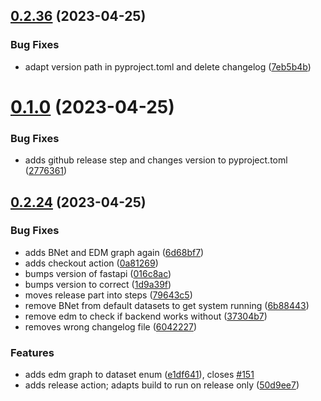 ## [0.2.36](https://github.com/InTaVia/InTaVia-Backend/compare/v0.1.0...v0.2.36) (2023-04-25)


### Bug Fixes

* adapt version path in pyproject.toml and delete changelog ([7eb5b4b](https://github.com/InTaVia/InTaVia-Backend/commit/7eb5b4bf0e3ad329b8ceec2e50e6669e334006c7))



# [0.1.0](https://github.com/InTaVia/InTaVia-Backend/compare/v0.2.24...v0.1.0) (2023-04-25)


### Bug Fixes

* adds github release step and changes version to pyproject.toml ([2776361](https://github.com/InTaVia/InTaVia-Backend/commit/27763610707b6bc4ff681a4a0fb8ca1562cd4389))



## [0.2.24](https://github.com/InTaVia/InTaVia-Backend/compare/v0.2.23...v0.2.24) (2023-04-25)


### Bug Fixes

* adds BNet and EDM graph again ([6d68bf7](https://github.com/InTaVia/InTaVia-Backend/commit/6d68bf7778c72eafe597c30ece2c13e52e8f03f4))
* adds checkout action ([0a81269](https://github.com/InTaVia/InTaVia-Backend/commit/0a81269fb1e4a21534f8c777be08f168b41f32b0))
* bumps version of fastapi ([016c8ac](https://github.com/InTaVia/InTaVia-Backend/commit/016c8ac740e03a84cc60ff2e10e57a8426c3750e))
* bumps version to correct ([1d9a39f](https://github.com/InTaVia/InTaVia-Backend/commit/1d9a39f0efae1be894b424d7edc8935ade169b31))
* moves release part into steps ([79643c5](https://github.com/InTaVia/InTaVia-Backend/commit/79643c51f498d8bd5ac52bb6e042a9ef7677bdca))
* remove BNet from default datasets to get system running ([6b88443](https://github.com/InTaVia/InTaVia-Backend/commit/6b884434dca575fb6558a5f003176634e946b1b2))
* remove edm to check if backend works without ([37304b7](https://github.com/InTaVia/InTaVia-Backend/commit/37304b776fe7463828e8f2a9179f0a6e35f0feaf))
* removes wrong changelog file ([6042227](https://github.com/InTaVia/InTaVia-Backend/commit/604222729e01e645928febe22d48a793e3c387bf))


### Features

* adds edm graph to dataset enum ([e1df641](https://github.com/InTaVia/InTaVia-Backend/commit/e1df6411509f5786a42a79333705652e17861994)), closes [#151](https://github.com/InTaVia/InTaVia-Backend/issues/151)
* adds release action; adapts build to run on release only ([50d9ee7](https://github.com/InTaVia/InTaVia-Backend/commit/50d9ee74a9fcc5659372f6c5eb2c2ba311213680))



